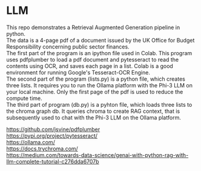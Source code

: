# LLM

This repo demonstrates a Retrieval Augmented Generation pipeline in python.  
The data is a 4-page pdf of a document issued by the UK Office for Budget Responsibility concerning public sector finances.  
The first part of the program is an ipython file used in Colab. This program uses pdfplumber to load a pdf document and pytesseract to read the contents using OCR, and saves each page in a list. Colab is a good environment for running Google's Tesseract-OCR Engine.   
The second part of the program (lists.py) is a python file, which creates three lists.  It requires you to run the Ollama platform with the Phi-3 LLM on your local machine.  Only the first page of the pdf is used to reduce the compute time.  
The third part of program (db.py) is a pyhton file, which loads three lists to the chroma graph db. It queries chroma to create RAG context, that is subsequently used to chat with the Phi-3 LLM on the Ollama platform.  

https://github.com/jsvine/pdfplumber  
https://pypi.org/project/pytesseract/  
https://ollama.com/  
https://docs.trychroma.com/   
https://medium.com/towards-data-science/genai-with-python-rag-with-llm-complete-tutorial-c276dda6707b  
